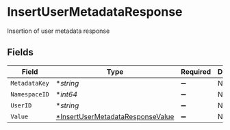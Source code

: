 # InsertUserMetadataResponse

Insertion of user metadata response


## Fields

| Field                                                                                      | Type                                                                                       | Required                                                                                   | Description                                                                                |
| ------------------------------------------------------------------------------------------ | ------------------------------------------------------------------------------------------ | ------------------------------------------------------------------------------------------ | ------------------------------------------------------------------------------------------ |
| `MetadataKey`                                                                              | **string*                                                                                  | :heavy_minus_sign:                                                                         | N/A                                                                                        |
| `NamespaceID`                                                                              | **int64*                                                                                   | :heavy_minus_sign:                                                                         | N/A                                                                                        |
| `UserID`                                                                                   | **string*                                                                                  | :heavy_minus_sign:                                                                         | N/A                                                                                        |
| `Value`                                                                                    | [*InsertUserMetadataResponseValue](../../models/shared/insertusermetadataresponsevalue.md) | :heavy_minus_sign:                                                                         | N/A                                                                                        |